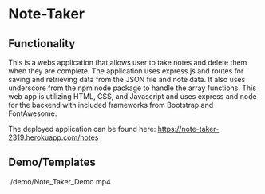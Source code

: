 # Note-Taker

## Functionality
This is a webs application that allows user to take notes and delete them when they are complete. The application uses express.js and routes for saving and retrieving data from the JSON file and note data. It also uses underscore from the npm node package to handle the array functions. This web app is utilizing HTML, CSS, and Javascript and uses express and node for the backend with included frameworks from Bootstrap and FontAwesome.

The deployed application can be found here: https://note-taker-2319.herokuapp.com/notes

## Demo/Templates

./demo/Note_Taker_Demo.mp4
